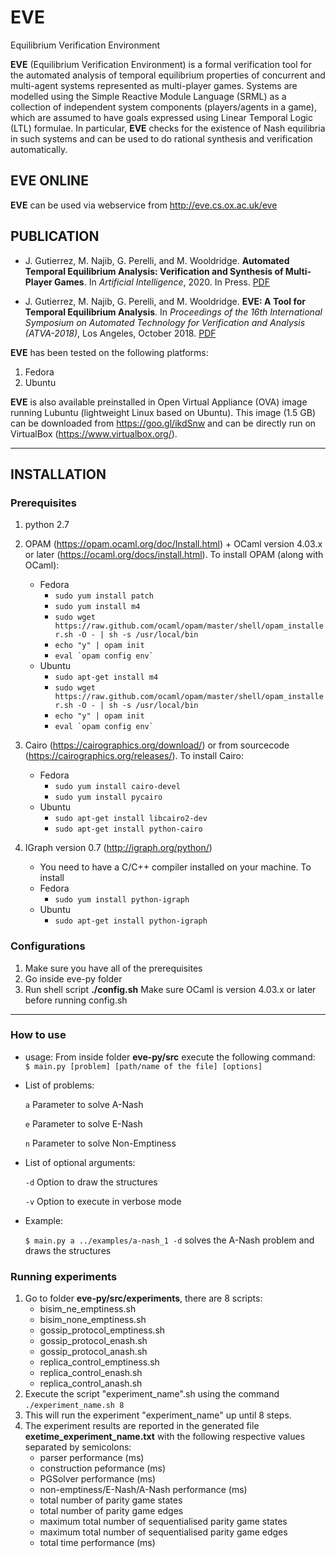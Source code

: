 # EVE
Equilibrium Verification Environment

__EVE__ (Equilibrium Verification Environment) is a formal verification tool for the automated analysis of temporal equilibrium properties of concurrent and multi-agent systems represented as multi-player games. Systems are modelled using the Simple Reactive Module Language (SRML) as a collection of independent system components (players/agents in a game), which are assumed to have goals expressed using Linear Temporal Logic (LTL) formulae. In particular, __EVE__ checks for the existence of Nash equilibria in such systems and can be used to do rational synthesis and verification automatically.

## EVE ONLINE
__EVE__ can be used via webservice from http://eve.cs.ox.ac.uk/eve

## PUBLICATION
- J. Gutierrez, M. Najib, G. Perelli, and M. Wooldridge. __Automated Temporal Equilibrium Analysis: Verification and Synthesis of Multi-Player Games__. In *Artificial Intelligence*, 2020. In Press. [PDF](https://valvestate.github.io/files/aij20.pdf)

- J. Gutierrez, M. Najib, G. Perelli, and M. Wooldridge. __EVE: A Tool for Temporal Equilibrium Analysis__. In *Proceedings of the 16th International Symposium on Automated Technology for Verification and Analysis (ATVA-2018)*, Los Angeles, October 2018. [PDF](https://valvestate.github.io/files/atva18.pdf)

__EVE__ has been tested on the following platforms:
1. Fedora
2. Ubuntu

__EVE__ is also available preinstalled in Open Virtual Appliance (OVA) image running Lubuntu (lightweight Linux based on Ubuntu). This image (1.5 GB) can be downloaded from https://goo.gl/ikdSnw and can be directly run on VirtualBox (https://www.virtualbox.org/).

***
## INSTALLATION

### Prerequisites
1. python 2.7
2. OPAM  (https://opam.ocaml.org/doc/Install.html) + OCaml version 4.03.x or later (https://ocaml.org/docs/install.html).
   To install OPAM (along with OCaml):
	- Fedora
		-  `sudo yum install patch`
		-  `sudo yum install m4`
		- `sudo wget https://raw.github.com/ocaml/opam/master/shell/opam_installer.sh -O - | sh -s /usr/local/bin`
		- `echo "y" | opam init`
		- ``eval `opam config env` `` 
	- Ubuntu
		+ `sudo apt-get install m4`
		+ `sudo wget https://raw.github.com/ocaml/opam/master/shell/opam_installer.sh -O - | sh -s /usr/local/bin`
		+ `echo "y" | opam init`
		+ ``eval `opam config env` ``
		
3. Cairo (https://cairographics.org/download/) or from sourcecode (https://cairographics.org/releases/). To install Cairo:
	- Fedora
		+ `sudo yum install cairo-devel`
		+ `sudo yum install pycairo`
	- Ubuntu
		+ `sudo apt-get install libcairo2-dev`
		+ `sudo apt-get install python-cairo`
		
4. IGraph version 0.7 (http://igraph.org/python/)
	- You need to have a C/C++ compiler installed on your machine.
	To install 
	- Fedora
		+ `sudo yum install python-igraph`
	- Ubuntu
		+ `sudo apt-get install python-igraph`

### Configurations
1. Make sure you have all of the prerequisites
2. Go inside eve-py folder
3. Run shell script **./config.sh**
   Make sure OCaml is version 4.03.x or later before running config.sh
***   

### How to use
- usage:
From  inside folder **eve-py/src** execute the following command:
` $ main.py [problem] [path/name of the file] [options]`

- List of problems:
   
   `a` 	 Parameter to solve A-Nash
   
   `e` 	 Parameter to solve E-Nash
   
   `n` 	 Parameter to solve Non-Emptiness
   
- List of optional arguments:
   
   `-d`	 Option to draw the structures
   
   `-v` Option to execute in verbose mode

- Example:

   `$ main.py a ../examples/a-nash_1 -d` solves the A-Nash problem and draws the structures
   
### Running experiments
1. Go to folder **eve-py/src/experiments**, there are 8 scripts:
	+ bisim_ne_emptiness.sh
	+ bisim_none_emptiness.sh
	+ gossip_protocol_emptiness.sh
	+ gossip_protocol_enash.sh
	+ gossip_protocol_anash.sh
	+ replica_control_emptiness.sh
	+ replica_control_enash.sh
	+ replica_control_anash.sh
2. Execute the script "experiment_name".sh using the command `./experiment_name.sh 8`
3. This will run the experiment "experiment_name" up until 8 steps.
4. The experiment results are reported in the generated file **exetime_experiment_name.txt** with the following respective values separated by semicolons:
	+ parser performance (ms)
	+ construction peformance (ms)
	+ PGSolver performance (ms)
	+ non-emptiness/E-Nash/A-Nash performance (ms)
	+ total number of parity game states
	+ total number of parity game edges
	+ maximum total number of sequentialised parity game states
	+ maximum total number of sequentialised parity game edges
	+ total time performance (ms)
